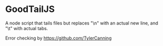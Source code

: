 # GoodTailJS
A node script that tails files but replaces "\n" with an actual new line, and "\t" with actual tabs.

Error checking by https://github.com/TylerCanning
